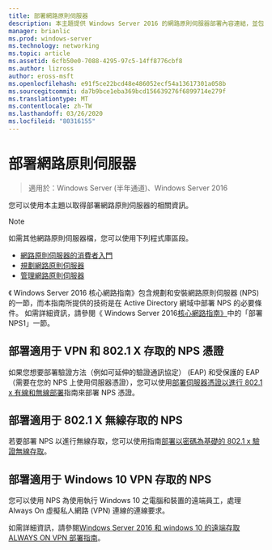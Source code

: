 ```yaml
---
title: 部署網路原則伺服器
description: 本主題提供 Windows Server 2016 的網路原則伺服器部署內容連結，並包含 NPS 其他指引的連結。
manager: brianlic
ms.prod: windows-server
ms.technology: networking
ms.topic: article
ms.assetid: 6cfb50e0-7088-4295-97c5-14ff8776cbf8
ms.author: lizross
author: eross-msft
ms.openlocfilehash: e91f5ce22bcd48e486052ecf54a13617301a058b
ms.sourcegitcommit: da7b9bce1eba369bcd156639276f6899714e279f
ms.translationtype: MT
ms.contentlocale: zh-TW
ms.lasthandoff: 03/26/2020
ms.locfileid: "80316155"
---
```

# <a name="deploy-network-policy-server"></a>部署網路原則伺服器

>適用於：Windows Server (半年通道)、Windows Server 2016

您可以使用本主題以取得部署網路原則伺服器的相關資訊。

>[!NOTE]
>如需其他網路原則伺服器檔，您可以使用下列程式庫區段。  
>- [網路原則伺服器的消費者入門](nps-getstart-top.md)
>- [規劃網路原則伺服器](nps-plan-top.md)
>- [管理網路原則伺服器](nps-manage-top.md)

《 Windows Server 2016 核心網路指南》包含規劃和安裝網路原則伺服器 \(NPS\)的一節，而本指南所提供的技術是在 Active Directory 網域中部署 NPS 的必要條件。 如需詳細資訊，請參閱《 Windows Server 2016[核心網路指南》](https://technet.microsoft.com/windows-server-docs/networking/core-network-guide/core-network-guide#BKMK_deployNPS1)中的「部署 NPS1」一節。

## <a name="deploy-nps-certificates-for-vpn-and-8021x-access"></a>部署適用于 VPN 和 802.1 X 存取的 NPS 憑證

如果您想要部署驗證方法（例如可延伸的驗證通訊協定） \(EAP\) 和受保護的 EAP （需要在您的 NPS 上使用伺服器憑證），您可以使用[部署伺服器憑證以進行 802.1 x 有線和無線部署](https://technet.microsoft.com/windows-server-docs/networking/core-network-guide/cncg/server-certs/deploy-server-certificates-for-802.1x-wired-and-wireless-deployments)指南來部署 NPS 憑證。

## <a name="deploy-nps-for-8021x-wireless-access"></a>部署適用于 802.1 X 無線存取的 NPS

若要部署 NPS 以進行無線存取，您可以使用指南[部署以密碼為基礎的 802.1 x 驗證無線存取](https://technet.microsoft.com/windows-server-docs/networking/core-network-guide/cncg/wireless/a-deploy-8021x-wireless-access)。

## <a name="deploy-nps-for-windows-10-vpn-access"></a>部署適用于 Windows 10 VPN 存取的 NPS

您可以使用 NPS 為使用執行 Windows 10 之電腦和裝置的遠端員工，處理 Always On 虛擬私人網路 \(VPN\) 連線的連線要求。

如需詳細資訊，請參閱[Windows Server 2016 和 windows 10 的遠端存取 ALWAYS ON VPN 部署指南](https://docs.microsoft.com/windows-server/remote/remote-access/vpn/always-on-vpn/deploy/always-on-vpn-deploy)。


